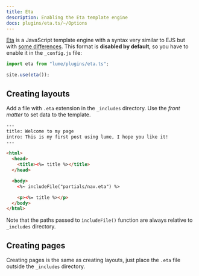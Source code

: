 ```yaml
---
title: Eta
description: Enabling the Eta template engine
docs: plugins/eta.ts/~/Options
---
```


[Eta](https://eta.js.org/) is a JavaScript template engine with a syntax very
similar to EJS but with
[some differences](https://eta.js.org/docs/about/eta-vs-ejs). This format is
**disabled by default**, so you have to enable it in the `_config.js` file:

```js
import eta from "lume/plugins/eta.ts";

site.use(eta());
```

## Creating layouts

Add a file with `.eta` extension in the `_includes` directory. Use the _front
matter_ to set data to the template.

```html
---
title: Welcome to my page
intro: This is my first post using lume, I hope you like it!
---

<html>
  <head>
    <title><%= title %></title>
  </head>

  <body>
    <%~ includeFile("partials/nav.eta") %>

    <p><%= title %></p>
  </body>
</html>
```

Note that the paths passed to `includeFile()` function are always relative to
`_includes` directory.

## Creating pages

Creating pages is the same as creating layouts, just place the `.eta` file
outside the `_includes` directory.
